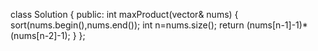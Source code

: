 class Solution {
public:
int maxProduct(vector<int>& nums) {
sort(nums.begin(),nums.end());
int n=nums.size();
return (nums[n-1]-1)*(nums[n-2]-1);
}
};